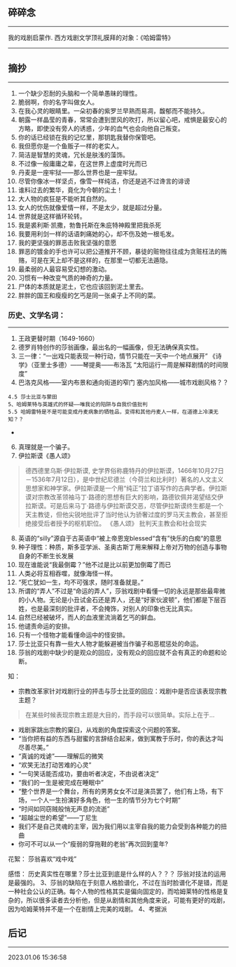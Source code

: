 ## 碎碎念
----


我的戏剧启蒙作. 西方戏剧文学顶礼膜拜的对象：《哈姆雷特》

------


## 摘抄
----

1. 一个缺少忍耐的头脑和一个简单愚昧的理性。
2. 脆弱啊，你的名字叫做女人。
3. 在我心灵的眼睛里。一朵初春的紫罗兰早熟而易凋，馥郁而不能持久。
4. 朝露一样晶莹的青春，常常会遭到罡风的吹打，所以留心吧，戒惧是最安心的方略，即使没有旁人的诱惑，少年的血气也会向他自己叛变。
5. 你的话已经锁在我的记忆里，那钥匙我替你保管吧。
6. 我但愿你是一个鱼贩子一样的老实人。
7. 简洁是智慧的灵魂，冗长是肤浅的藻饰。
8. 不过像一般庸庸之辈，在这世界上虚度时光而已
9. 丹麦是一座牢狱——那么世界也是一座牢狱。
10. 尽管你像冰一样坚贞，像雪一样纯洁，你还是逃不过谗言的诽谤
11. 谁料过去的繁华，竟化为今朝的尘土！
12. 大人物的疯狂是不能听其自然的。
13. 女人的忧伤就像爱情一样，不是太少，就是超过分量。
14. 世界就是这样循环轮转。
15. 我是裘利斯·凯撒，勃鲁托斯在朱庇特神殿里把我杀死
16. 我要用利剑一样的话语刺痛她的心，却不伤及她一根毛发。
17. 我的更坚强的罪恶击败我坚强的意愿
18. 罪恶的镀金的手也许可以把公道推开不顾，暴徒的赃物往往成为贪赃枉法的贿赂，可是在天上却不是这样的，在那里一切都无法遁隐。
19. 最柔弱的人最容易受幻想的激动。
20. 习惯有一种改变气质的神奇的力量。
21. 尸体的本质就是泥土，它也应该回到泥土里去。
22. 胖胖的国王和瘦瘦的乞丐是同一张桌子上不同的菜。


### 历史、文学名词：
---

1. 王政更替时期（1649-1660）
2. 德罗肖特创作的莎翁画像，最出名的一幅画像，但无法确保真实性。
3. 三一律：“一出戏只能表现一种行动，情节只能在一天中一个地点展开”
《诗学》（亚里士多德）——琴提奥——布洛瓦
“太阳运行一周是解释剧情的时间限度”
4. 巴洛克风格——室内布景和通向街道的窄门
      塞内加风格——城市戏剧风格？？
```
4.5 莎士比亚与蒙田
5、哈姆莱特与英雄式的怀疑——唯我论的陷阱与自我价值批判
5.5 哈姆雷特是不是可能变成丹麦病象的牺牲品，变得和其他丹麦人一样，在道德上冷漠无知？？

```
- 
6. 真理就是一个骗子。
7. 伊拉斯谟《愚人颂》
> 德西德里乌斯·伊拉斯谟, 史学界俗称鹿特丹的伊拉斯谟，1466年10月27日－1536年7月12日），是中世纪尼德兰（今荷兰和比利时）著名的人文主义思想家和神学家。伊拉斯谟是一个用“纯正”拉丁语写作的古典学者。伊拉斯谟对宗教改革领袖马丁·路德的思想有巨大的影响，路德钦佩并渴望结交伊拉斯谟。可是后来马丁·路德与伊拉斯谟交恶，尽管伊拉斯谟终生都是一个天主教徒，但他尖锐地批评了当时他认为骄奢过度的罗马天主教会，甚至拒绝接受后者授予的枢机职位。
> 《愚人颂》 批判天主教会和社会现实
8. 英语的“silly”源自于古英语中“被上帝恩宠blessed“含有”快乐的白痴“的意思
9. 种子理性：种质，斯多亚学派、圣奥古斯丁用来解释上帝对万物的创造与事物自身的不断生长发展
10. 现在谁能说“我最倒霉？”他不过是比以前更加倒霉了而已
11. 人类必将互相吞噬，就像海怪一样。
12. “死亡犹如一生，均不可强求，随时准备就是。”
13. 所谓的“弄人”不过是“命运的弄人”，莎翁戏剧中看懂一切的永远是那些最卑微的小人物。无论是小丑试金石还是弄人，还是“好家伙波顿”，他们都是下层百姓，也是最深刻的批评者，不会掩饰，对别人的印象也无比真实。
14. 自然已经被破坏，而人的血液里流淌着乞丐的鲜血。
15. 他谴责命运的安排。
16. 只有一个怪物才能看懂命运中的怪安排。
17. 莎士比亚只有靠一些大人物才能躲避被当作骗子和恶棍惩处的命运。
18. 莎翁的戏剧中缺少的是观众的回应，没有观众的回应就不会有真正的命题和论断。


知：
- 宗教改革家针对戏剧行业的抨击与莎士比亚的回应：戏剧中是否应该表现宗教主题？
> 在某些时候表现宗教主题是大目的，而手段可以很简单。实际上在于...
- 戏剧家跳出宗教的窠臼，从戏剧的角度探索这个问题的答案。
- “当你把有益的东西与甜蜜的言辞结合起来，做到寓教于乐时，你的表达才叫尽善尽美。”
- “真诚的戏谑”——理解后的微笑
- “欢笑无法打动苦难的心灵”
- “一句笑话能否成功，要由听者决定，不由说者决定”
- “我们的一生是被完成在睡眠中”
- “整个世界是一个舞台，所有的男男女女不过是演员罢了，他们有上场，有下场，一个人一生扮演好多角色，他一生的情节分为七个时期”
- “时间如同窃贼般悄无声息的流逝”
- “超越尘世的希望”——丁尼生
- 我们不是自己灵魂的主宰，因为我们用以主宰自我的能力会受到各种能力的扭曲
- 你可不可以从一个“瘦弱的穿拖鞋的老翁”再次回到童年?



花絮：
莎翁喜欢“戏中戏”

感悟：
历史真实性在哪里？莎士比亚到底是什么样的人？？？
莎翁对技法的运用是最强的。
3、莎翁的缺陷在于刻意人格脸谱化，不过在当时脸谱化不是错，而是一种社会公认的正确。每个人物的性格其实是偏向固定的，而哈姆莱特的性格是复杂的，所以很多读者去分析他，但是从剧情和其他角度来说，可能有更好的戏剧，因为哈姆莱特并不是一个在剧情上完美的戏剧。
4、考据派

## 后记
-----

2023.01.06 15:36:58
